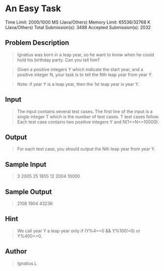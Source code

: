 # An Easy Task

Time Limit: 2000/1000 MS (Java/Others) Memory Limit: 65536/32768 K (Java/Others)
Total Submission(s): 3488 Accepted Submission(s): 2032

## Problem Description
> Ignatius was born in a leap year, so he want to know when he could hold his birthday party. Can you tell him?

> Given a positive integers Y which indicate the start year, and a positive integer N, your task is to tell the Nth leap year from year Y.

> Note: if year Y is a leap year, then the 1st leap year is year Y.
 

## Input
> The input contains several test cases. The first line of the input is a single integer T which is the number of test cases. T test cases follow.
Each test case contains two positive integers Y and N(1<=N<=10000).


## Output
> For each test case, you should output the Nth leap year from year Y.


## Sample Input
> 3
> 2005 25
> 1855 12
> 2004 10000


## Sample Output
> 2108
> 1904
> 43236

## Hint

> We call year Y a leap year only if (Y%4==0 && Y%100!=0) or Y%400==0.
	 


## Author
> Ignatius.L
